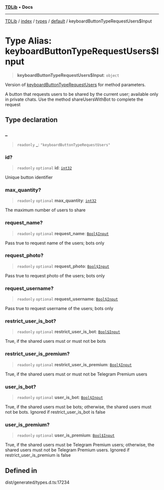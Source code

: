 [**TDLib**](../../../../../../README.md) • **Docs**

***

[TDLib](../../../../../../modules.md) / [index](../../../../../README.md) / [types](../../../README.md) / [default](../README.md) / keyboardButtonTypeRequestUsers$Input

# Type Alias: keyboardButtonTypeRequestUsers$Input

> **keyboardButtonTypeRequestUsers$Input**: `object`

Version of [keyboardButtonTypeRequestUsers](keyboardButtonTypeRequestUsers.md) for method parameters.

A button that requests users to be shared by the current user; available only in private chats. Use the method shareUsersWithBot to complete the request

## Type declaration

### \_

> `readonly` **\_**: `"keyboardButtonTypeRequestUsers"`

### id?

> `readonly` `optional` **id**: [`int32`](int32-1.md)

Unique button identifier

### max\_quantity?

> `readonly` `optional` **max\_quantity**: [`int32`](int32-1.md)

The maximum number of users to share

### request\_name?

> `readonly` `optional` **request\_name**: [`Bool$Input`](Bool$Input.md)

Pass true to request name of the users; bots only

### request\_photo?

> `readonly` `optional` **request\_photo**: [`Bool$Input`](Bool$Input.md)

Pass true to request photo of the users; bots only

### request\_username?

> `readonly` `optional` **request\_username**: [`Bool$Input`](Bool$Input.md)

Pass true to request username of the users; bots only

### restrict\_user\_is\_bot?

> `readonly` `optional` **restrict\_user\_is\_bot**: [`Bool$Input`](Bool$Input.md)

True, if the shared users must or must not be bots

### restrict\_user\_is\_premium?

> `readonly` `optional` **restrict\_user\_is\_premium**: [`Bool$Input`](Bool$Input.md)

True, if the shared users must or must not be Telegram Premium users

### user\_is\_bot?

> `readonly` `optional` **user\_is\_bot**: [`Bool$Input`](Bool$Input.md)

True, if the shared users must be bots; otherwise, the shared users must not be bots. Ignored if restrict_user_is_bot is false

### user\_is\_premium?

> `readonly` `optional` **user\_is\_premium**: [`Bool$Input`](Bool$Input.md)

True, if the shared users must be Telegram Premium users; otherwise, the shared users must not be Telegram Premium users. Ignored if restrict_user_is_premium is false

## Defined in

dist/generated/types.d.ts:17234
